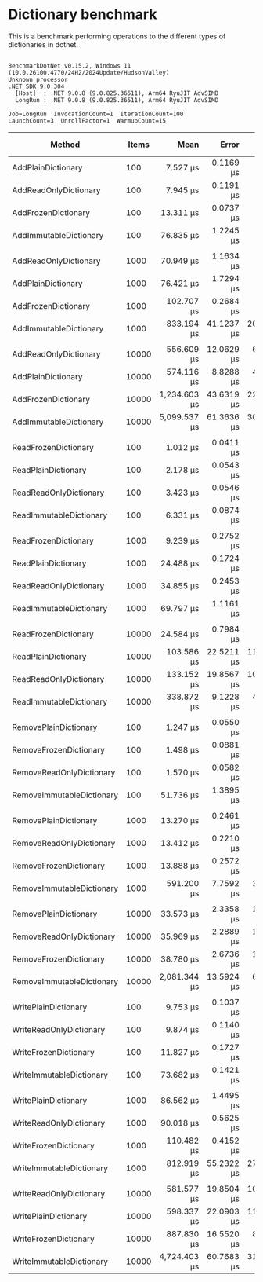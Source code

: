 # Dictionary benchmark

This is a benchmark performing operations to the different types of dictionaries in dotnet.

```

BenchmarkDotNet v0.15.2, Windows 11 (10.0.26100.4770/24H2/2024Update/HudsonValley)
Unknown processor
.NET SDK 9.0.304
  [Host]  : .NET 9.0.8 (9.0.825.36511), Arm64 RyuJIT AdvSIMD
  LongRun : .NET 9.0.8 (9.0.825.36511), Arm64 RyuJIT AdvSIMD

Job=LongRun  InvocationCount=1  IterationCount=100  
LaunchCount=3  UnrollFactor=1  WarmupCount=15  

```
| Method                    | Items | Mean         | Error      | StdDev      | StdErr     | Min           | Max          | P95          | Op/s      | Ratio | Gen0      | Allocated  | Alloc Ratio |
|-------------------------- |------ |-------------:|-----------:|------------:|-----------:|--------------:|-------------:|-------------:|----------:|------:|----------:|-----------:|------------:|
| AddPlainDictionary        | 100   |     7.527 μs |  0.1169 μs |   0.5773 μs |  0.0351 μs |     6.7000 μs |    10.100 μs |     8.700 μs | 132,851.1 |  1.01 |         - |    16248 B |        1.00 |
| AddReadOnlyDictionary     | 100   |     7.945 μs |  0.1191 μs |   0.6048 μs |  0.0358 μs |     6.9000 μs |     9.500 μs |     8.900 μs | 125,872.3 |  1.06 |         - |    16288 B |        1.00 |
| AddFrozenDictionary       | 100   |    13.311 μs |  0.0737 μs |   0.3661 μs |  0.0222 μs |    12.7000 μs |    14.600 μs |    14.000 μs |  75,128.0 |  1.78 |         - |    25424 B |        1.56 |
| AddImmutableDictionary    | 100   |    76.835 μs |  1.2245 μs |   6.0016 μs |  0.3680 μs |    66.6000 μs |    85.300 μs |    84.200 μs |  13,015.0 | 10.26 |         - |    68696 B |        4.23 |
|                           |       |              |            |             |            |               |              |              |           |       |           |            |             |
| AddReadOnlyDictionary     | 1000  |    70.949 μs |  1.1634 μs |   5.6247 μs |  0.3495 μs |    65.3000 μs |    81.700 μs |    79.920 μs |  14,094.7 |  0.94 |         - |   161320 B |        1.00 |
| AddPlainDictionary        | 1000  |    76.421 μs |  1.7294 μs |   8.5896 μs |  0.5199 μs |    65.4000 μs |   110.100 μs |    91.700 μs |  13,085.5 |  1.01 |         - |   161280 B |        1.00 |
| AddFrozenDictionary       | 1000  |   102.707 μs |  0.2684 μs |   1.3355 μs |  0.0807 μs |   100.5000 μs |   106.500 μs |   105.400 μs |   9,736.5 |  1.36 |         - |   249800 B |        1.55 |
| AddImmutableDictionary    | 1000  |   833.194 μs | 41.1237 μs | 201.5579 μs | 12.3583 μs |   282.6000 μs | 1,089.900 μs | 1,015.850 μs |   1,200.2 | 11.03 |         - |   901560 B |        5.59 |
|                           |       |              |            |             |            |               |              |              |           |       |           |            |             |
| AddReadOnlyDictionary     | 10000 |   556.609 μs | 12.0629 μs |  61.6820 μs |  3.6284 μs |   485.3000 μs |   753.600 μs |   676.260 μs |   1,796.6 |  0.98 |         - |  1548640 B |        1.00 |
| AddPlainDictionary        | 10000 |   574.116 μs |  8.8288 μs |  44.6641 μs |  2.6550 μs |   494.8000 μs |   730.800 μs |   657.680 μs |   1,741.8 |  1.01 |         - |  1548600 B |        1.00 |
| AddFrozenDictionary       | 10000 | 1,234.603 μs | 43.6319 μs | 227.0115 μs | 13.1284 μs |   811.1000 μs | 1,940.800 μs | 1,514.370 μs |     810.0 |  2.16 |         - |  2457744 B |        1.59 |
| AddImmutableDictionary    | 10000 | 5,099.537 μs | 61.3636 μs | 309.8704 μs | 18.4525 μs | 4,660.2000 μs | 6,099.800 μs | 5,614.870 μs |     196.1 |  8.93 | 1000.0000 | 11190264 B |        7.23 |
|                           |       |              |            |             |            |               |              |              |           |       |           |            |             |
| ReadFrozenDictionary      | 100   |     1.012 μs |  0.0411 μs |   0.2127 μs |  0.0124 μs |     0.7000 μs |     1.700 μs |     1.400 μs | 988,313.9 |  0.47 |         - |          - |          NA |
| ReadPlainDictionary       | 100   |     2.178 μs |  0.0543 μs |   0.2807 μs |  0.0163 μs |     1.8000 μs |     3.000 μs |     2.600 μs | 459,215.4 |  1.02 |         - |          - |          NA |
| ReadReadOnlyDictionary    | 100   |     3.423 μs |  0.0546 μs |   0.2827 μs |  0.0164 μs |     3.0000 μs |     4.200 μs |     3.900 μs | 292,143.7 |  1.60 |         - |          - |          NA |
| ReadImmutableDictionary   | 100   |     6.331 μs |  0.0874 μs |   0.4532 μs |  0.0263 μs |     5.5000 μs |     7.400 μs |     7.100 μs | 157,961.9 |  2.95 |         - |          - |          NA |
|                           |       |              |            |             |            |               |              |              |           |       |           |            |             |
| ReadFrozenDictionary      | 1000  |     9.239 μs |  0.2752 μs |   1.3693 μs |  0.0827 μs |     6.9000 μs |    14.100 μs |    11.700 μs | 108,231.9 |  0.38 |         - |          - |          NA |
| ReadPlainDictionary       | 1000  |    24.488 μs |  0.1724 μs |   0.8545 μs |  0.0518 μs |    23.1000 μs |    27.000 μs |    26.400 μs |  40,837.2 |  1.00 |         - |          - |          NA |
| ReadReadOnlyDictionary    | 1000  |    34.855 μs |  0.2453 μs |   1.2563 μs |  0.0738 μs |    33.1000 μs |    39.000 μs |    37.510 μs |  28,690.4 |  1.43 |         - |          - |          NA |
| ReadImmutableDictionary   | 1000  |    69.797 μs |  1.1161 μs |   5.5643 μs |  0.3355 μs |    57.3500 μs |    84.150 μs |    79.160 μs |  14,327.2 |  2.85 |         - |          - |          NA |
|                           |       |              |            |             |            |               |              |              |           |       |           |            |             |
| ReadFrozenDictionary      | 10000 |    24.584 μs |  0.7984 μs |   4.0968 μs |  0.2402 μs |    17.7500 μs |    35.800 μs |    31.175 μs |  40,676.8 |  0.51 |         - |          - |          NA |
| ReadPlainDictionary       | 10000 |   103.586 μs | 22.5211 μs | 116.3725 μs |  6.7755 μs |    31.7000 μs |   572.100 μs |   282.510 μs |   9,653.8 |  2.14 |         - |          - |          NA |
| ReadReadOnlyDictionary    | 10000 |   133.152 μs | 19.8567 μs | 103.4881 μs |  5.9749 μs |    43.2000 μs |   423.500 μs |   293.020 μs |   7,510.2 |  2.76 |         - |          - |          NA |
| ReadImmutableDictionary   | 10000 |   338.872 μs |  9.1228 μs |  43.4935 μs |  2.7398 μs |   300.8000 μs |   478.900 μs |   470.890 μs |   2,951.0 |  7.01 |         - |          - |          NA |
|                           |       |              |            |             |            |               |              |              |           |       |           |            |             |
| RemovePlainDictionary     | 100   |     1.247 μs |  0.0550 μs |   0.2857 μs |  0.0165 μs |     0.9000 μs |     2.250 μs |     1.800 μs | 801,937.6 |  1.05 |         - |          - |          NA |
| RemoveFrozenDictionary    | 100   |     1.498 μs |  0.0881 μs |   0.4563 μs |  0.0265 μs |     1.0000 μs |     2.800 μs |     2.475 μs | 667,343.0 |  1.26 |         - |          - |          NA |
| RemoveReadOnlyDictionary  | 100   |     1.570 μs |  0.0582 μs |   0.2948 μs |  0.0175 μs |     1.1000 μs |     2.600 μs |     2.100 μs | 636,914.1 |  1.32 |         - |       40 B |          NA |
| RemoveImmutableDictionary | 100   |    51.736 μs |  1.3895 μs |   7.1677 μs |  0.4180 μs |    40.9500 μs |    69.500 μs |    62.570 μs |  19,328.8 | 43.49 |         - |    29112 B |          NA |
|                           |       |              |            |             |            |               |              |              |           |       |           |            |             |
| RemovePlainDictionary     | 1000  |    13.270 μs |  0.2461 μs |   1.2270 μs |  0.0740 μs |    11.0500 μs |    16.000 μs |    14.800 μs |  75,358.0 |  1.01 |         - |          - |          NA |
| RemoveReadOnlyDictionary  | 1000  |    13.412 μs |  0.2210 μs |   1.0894 μs |  0.0664 μs |    11.5000 μs |    16.700 μs |    15.100 μs |  74,562.7 |  1.02 |         - |       40 B |          NA |
| RemoveFrozenDictionary    | 1000  |    13.888 μs |  0.2572 μs |   1.2967 μs |  0.0774 μs |    11.3000 μs |    18.800 μs |    16.300 μs |  72,005.1 |  1.06 |         - |          - |          NA |
| RemoveImmutableDictionary | 1000  |   591.200 μs |  7.7592 μs |  38.6103 μs |  2.3325 μs |   526.0000 μs |   672.700 μs |   652.675 μs |   1,691.5 | 44.95 |         - |   442968 B |          NA |
|                           |       |              |            |             |            |               |              |              |           |       |           |            |             |
| RemovePlainDictionary     | 10000 |    33.573 μs |  2.3358 μs |  11.7741 μs |  0.7024 μs |    23.7000 μs |    74.100 μs |    59.800 μs |  29,785.7 |  1.09 |         - |          - |          NA |
| RemoveReadOnlyDictionary  | 10000 |    35.969 μs |  2.2889 μs |  11.4743 μs |  0.6882 μs |    24.4000 μs |    74.100 μs |    60.215 μs |  27,801.4 |  1.17 |         - |       40 B |          NA |
| RemoveFrozenDictionary    | 10000 |    38.780 μs |  2.6736 μs |  13.5500 μs |  0.8040 μs |    28.0000 μs |    73.700 μs |    68.595 μs |  25,786.3 |  1.26 |         - |          - |          NA |
| RemoveImmutableDictionary | 10000 | 2,081.344 μs | 13.5924 μs |  69.1335 μs |  4.0879 μs | 1,834.7000 μs | 2,289.200 μs | 2,196.925 μs |     480.5 | 67.83 | 1000.0000 |  6003416 B |          NA |
|                           |       |              |            |             |            |               |              |              |           |       |           |            |             |
| WritePlainDictionary      | 100   |     9.753 μs |  0.1037 μs |   0.5285 μs |  0.0312 μs |     8.8500 μs |    11.700 μs |    10.700 μs | 102,531.1 |  1.00 |         - |     9600 B |        1.00 |
| WriteReadOnlyDictionary   | 100   |     9.874 μs |  0.1140 μs |   0.5777 μs |  0.0343 μs |     8.9500 μs |    11.500 μs |    10.900 μs | 101,278.5 |  1.02 |         - |     9640 B |        1.00 |
| WriteFrozenDictionary     | 100   |    11.827 μs |  0.1727 μs |   0.8626 μs |  0.0519 μs |     9.9000 μs |    15.100 μs |    13.325 μs |  84,551.1 |  1.22 |         - |    14464 B |        1.51 |
| WriteImmutableDictionary  | 100   |    73.682 μs |  0.1421 μs |   0.7188 μs |  0.0427 μs |    71.9000 μs |    75.500 μs |    74.900 μs |  13,571.9 |  7.58 |         - |    50720 B |        5.28 |
|                           |       |              |            |             |            |               |              |              |           |       |           |            |             |
| WritePlainDictionary      | 1000  |    86.562 μs |  1.4495 μs |   7.1721 μs |  0.4357 μs |    73.4000 μs |   101.050 μs |    95.475 μs |  11,552.4 |  1.01 |         - |    96000 B |        1.00 |
| WriteReadOnlyDictionary   | 1000  |    90.018 μs |  0.5625 μs |   2.7144 μs |  0.1690 μs |    86.1000 μs |    99.400 μs |    95.672 μs |  11,108.9 |  1.05 |         - |    96040 B |        1.00 |
| WriteFrozenDictionary     | 1000  |   110.482 μs |  0.4152 μs |   2.0075 μs |  0.1247 μs |   107.4000 μs |   119.600 μs |   114.600 μs |   9,051.2 |  1.29 |         - |   142816 B |        1.49 |
| WriteImmutableDictionary  | 1000  |   812.919 μs | 55.2322 μs | 270.1864 μs | 16.5974 μs |   305.5000 μs |   997.600 μs |   976.200 μs |   1,230.1 |  9.46 |         - |   711168 B |        7.41 |
|                           |       |              |            |             |            |               |              |              |           |       |           |            |             |
| WriteReadOnlyDictionary   | 10000 |   581.577 μs | 19.8504 μs | 102.3943 μs |  5.9718 μs |   460.8000 μs |   919.300 μs |   765.825 μs |   1,719.5 |  1.00 |         - |   960040 B |        1.00 |
| WritePlainDictionary      | 10000 |   598.337 μs | 22.0903 μs | 114.7371 μs |  6.6465 μs |   460.4000 μs |   969.100 μs |   796.960 μs |   1,671.3 |  1.03 |         - |   960000 B |        1.00 |
| WriteFrozenDictionary     | 10000 |   887.830 μs | 16.5520 μs |  83.7347 μs |  4.9775 μs |   648.9000 μs | 1,115.900 μs |   995.230 μs |   1,126.3 |  1.53 |         - |  1408336 B |        1.47 |
| WriteImmutableDictionary  | 10000 | 4,724.403 μs | 60.7683 μs | 314.5480 μs | 18.2827 μs | 4,008.9500 μs | 5,637.900 μs | 5,160.450 μs |     211.7 |  8.16 | 1000.0000 |  9272384 B |        9.66 |
